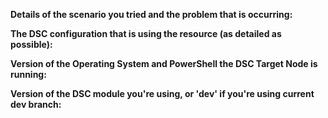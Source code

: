 <!--
Your feedback and support is greatly appreciated, thanks for contributing!

Please prefix the issue title with the resource name, i.e. 'IPAddress: Short description of my issue'
Please provide the following information regarding your issue (place N/A if the fields that don't apply to your issue):
-->
**Details of the scenario you tried and the problem that is occurring:**

**The DSC configuration that is using the resource (as detailed as possible):**

**Version of the Operating System and PowerShell the DSC Target Node is running:**

**Version of the DSC module you're using, or 'dev' if you're using current dev branch:**
